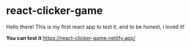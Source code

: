 # react-clicker-game
Hello there! This is my first react app to test it, and to be honest, i loved it! 

**You can test it**
https://react-clicker-game.netlify.app/
